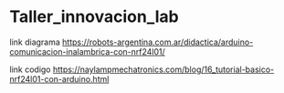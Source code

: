 # Taller_innovacion_lab

link diagrama https://robots-argentina.com.ar/didactica/arduino-comunicacion-inalambrica-con-nrf24l01/

link codigo https://naylampmechatronics.com/blog/16_tutorial-basico-nrf24l01-con-arduino.html

